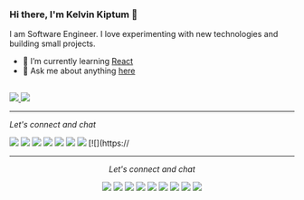 ### Hi there, I'm Kelvin Kiptum 👋
I am Software Engineer. I love experimenting with new technologies and building small projects.
- 🏫 I’m currently learning [React](https://reactjs.org/) 
- 💬 Ask me about anything [here](https://github.com/kelvink96/kelvink96/issues)

##
[![](https://github-readme-stats.vercel.app/api?username=kelvink96&theme=yeblu&show_icons=true&count_private=true) ](https://github.com/kelvink96/github-readme-stats) [![](https://github-readme-stats.vercel.app/api/top-langs/?username=kelvink96&theme=yeblu&layout=compact)](https://github.com/kelvink96/github-readme-stats) 

* * *

_Let's connect and chat_

[![](https://github.com/imdhruv99/imdhruv99/blob/master/readme/twitter.png)](https://twitter.com/kelvink_96) [![](https://github.com/imdhruv99/imdhruv99/blob/master/readme/linkedin.png)](https://www.linkedin.com/in/kelvink96) [![](https://github.com/imdhruv99/imdhruv99/blob/master/readme/insta.png)](https://www.instagram.com/kelvink_96) [![](https://github.com/imdhruv99/imdhruv99/blob/master/readme/behance.png)](https://www.behance.net/kelvink96) [![](https://github.com/imdhruv99/imdhruv99/blob/master/readme/dribbble.png)](https://dribbble.com/kelvink96) [![](https://github.com/imdhruv99/imdhruv99/blob/master/readme/facebook.png)](https://www.facebook.com/kelvinkk96) [![](https://github.com/imdhruv99/imdhruv99/blob/master/readme/github.png)](https://github.com/kelvink96) [![](https://

<hr>
<p align="center">
  <i>Let's connect and chat</i>
<p align="center">
    <a href="https://twitter.com/kelvink_96" alt="Twitter"><img src="https://github.com/imdhruv99/imdhruv99/blob/master/readme/twitter.png"></a>
    <a href="https://www.linkedin.com/in/kelvink96" alt="Linkedin"><img src="https://github.com/imdhruv99/imdhruv99/blob/master/readme/linkedin.png"></a>
    <a href="https://www.instagram.com/kelvink_96" alt="Instagram"><img src="https://github.com/imdhruv99/imdhruv99/blob/master/readme/insta.png"></a>
    <a href="https://www.behance.net/kelvink96" alt="Behance"><img src="https://github.com/imdhruv99/imdhruv99/blob/master/readme/behance.png"></a>
    <a href="https://dribbble.com/kelvink96" alt="Dribble"><img src="https://github.com/imdhruv99/imdhruv99/blob/master/readme/dribbble.png"></a>
    <a href="https://www.facebook.com/kelvinkk96" alt="Facebook"><img src="https://github.com/imdhruv99/imdhruv99/blob/master/readme/facebook.png"></a>
    <a href="https://github.com/kelvink96" alt="GitHub"><img src="https://github.com/imdhruv99/imdhruv99/blob/master/readme/github.png"></a>
    <a href="https://dev.to/kelvink96" alt="Dev"><img src="https://github.com/imdhruv99/imdhruv99/blob/master/readme/dev.png"></a>
    <a href="https://medium.com/@kelvink96" alt="Medium"><img src="https://github.com/imdhruv99/imdhruv99/blob/master/readme/medium.png"></a>
</p>
